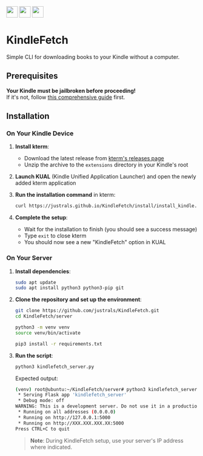 <img src="https://github.com/user-attachments/assets/f0769d12-61dd-4f2f-91e0-79f8b0a302bb" width="30vw">
<img src="https://github.com/user-attachments/assets/e9a2dd94-7a63-4472-9b0b-cfc00763e628" width="30vw">
<img src="https://github.com/user-attachments/assets/31ec799c-c2be-4701-99d9-b6085b896729" width="30vw">

# KindleFetch

Simple CLI for downloading books to your Kindle without a computer.

## Prerequisites

**Your Kindle must be jailbroken before proceeding!**  
If it's not, follow [this comprehensive guide](https://kindlemodding.org/) first.

## Installation

### On Your Kindle Device

1. **Install kterm**:
   - Download the latest release from [kterm's releases page](https://github.com/bfabiszewski/kterm/releases)
   - Unzip the archive to the `extensions` directory in your Kindle's root

2. **Launch KUAL** (Kindle Unified Application Launcher) and open the newly added kterm application

3. **Run the installation command** in kterm:
   ```bash
   curl https://justrals.github.io/KindleFetch/install/install_kindle.sh | sh
   ```

4. **Complete the setup**:
   - Wait for the installation to finish (you should see a success message)
   - Type `exit` to close kterm
   - You should now see a new "KindleFetch" option in KUAL

### On Your Server

1. **Install dependencies**:
   ```bash
   sudo apt update
   sudo apt install python3 python3-pip git
   ```

2. **Clone the repository and set up the environment**:
   ```bash
   git clone https://github.com/justrals/KindleFetch.git
   cd KindleFetch/server
   
   python3 -m venv venv
   source venv/bin/activate
   
   pip3 install -r requirements.txt
   ```

3. **Run the script**:
   ```bash
   python3 kindlefetch_server.py
   ```

   Expected output:
   ```bash
   (venv) root@ubuntu:~/KindleFetch/server# python3 kindlefetch_server.py 
    * Serving Flask app 'kindlefetch_server'
    * Debug mode: off
   WARNING: This is a development server. Do not use it in a production deployment.
    * Running on all addresses (0.0.0.0)
    * Running on http://127.0.0.1:5000
    * Running on http://XXX.XXX.XXX.XX:5000
   Press CTRL+C to quit
   ```

   > **Note**: During KindleFetch setup, use your server's IP address where indicated.
